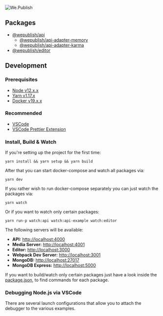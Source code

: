 ![We.Publish](./assets/wepublish.svg 'We.Publish')

## Packages

- [@wepublish/api](./packages/api)
  - [@wepublish/api-adapter-memory](./packages/api-adapter-memory)
  - [@wepublish/api-adapter-karma](./packages/api-adapter-karma)
- [@wepublish/editor](./packages/editor)

## Development

### Prerequisites

- [Node v12.x.x][node-download-url]
- [Yarn v1.17.x][yarn-download-url]
- [Docker v19.x.x][docker-download-url]

### Recommended

- [VSCode][vscode-download-url]
- [VSCode Prettier Extension][vscode-prettier-download-url]

### Install, Build & Watch

If you're setting up the project for the first time:

```
yarn install && yarn setup && yarn build
```

After that you can start docker-compose and watch all packages via:

```
yarn dev
```

If you rather wish to run docker-compose separately you can just watch the packages via:

```
yarn watch
```

Or if you want to watch only certain packages:

```
yarn run-p watch:api watch:api-example watch:editor
```

The following servers will be available:

- **API:** [http://localhost:4000](http://localhost:4000)
- **Media Server:** [http://localhost:4001](http://localhost:4001)
- **Editor:** [http://localhost:3000](http://localhost:3000)
- **Webpack Dev Server:** [http://localhost:3001](http://localhost:3001)
- **MongoDB:** [http://localhost:27017](http://localhost:27017)
- **MongoDB Express:** [http://localhost:5000](http://localhost:5000)

If you want to build/watch only certain packages just have a look inside the [package.json][package-json-url],
to find commands for each package.

### Debugging Node.js via VSCode

There are several launch configurations that allow you to attach the debugger to the various examples.

[node-download-url]: https://nodejs.org/en/download/current/
[yarn-download-url]: https://yarnpkg.com/en/docs/install
[docker-download-url]: https://www.docker.com/get-started
[vscode-download-url]: https://code.visualstudio.com/Download
[vscode-prettier-download-url]: https://marketplace.visualstudio.com/items?itemName=esbenp.prettier-vscode
[package-json-url]: package.json
